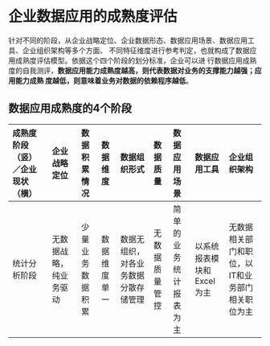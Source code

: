 企业数据应用的成熟度评估
===================================================================================
针对不同的阶段，从企业战略定位、企业数据形态、数据应用场景、数据应用工具、企业组织架构等多个方面、
不同特征维度进行参考判定，也就构成了数据应用成熟度评估模型。依据这个四个阶段的划分标准，企业可以进
行数据应用成熟度的自我测评，**数据应用能力成熟度越高，则代表数据对业务的支撑能力越强；应用能力成熟
度越低，则意味着业务对数据的依赖程序越低**。

## 数据应用成熟度的4个阶段

| 成熟度阶段（竖）／企业现状（横）| 企业战略定位 | 数据积累情况 | 数据维度 | 数据组织形式 | 数据质量 | 数据应用场景 | 数据应用工具 | 企业组织架构 |
|:-------- |:------- |:------- |:------- |:------- |:------- |:------ |:------- |:-------- |
| 统计分析阶段 | 无数据战略，纯业务驱动 | 少量业务数据积累 | 数据维度单一 | 数据无组织，对各业务数据分散存储管理 | 无数据质量管控 | 简单的业务统计报表为主 | 以系统报表模块和Excel为主 | 无数据相关部门和职位，以IT和业务部门相关职位为主 |
